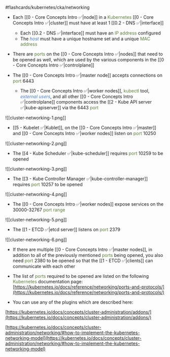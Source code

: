 #flashcards/kubernetes/cka/networking

- Each [[0 - Core Concepts Intro ✅|node]] in a <span style="color:#5c7e3e">Kubernetes</span> [[0 - Core Concepts Intro ✅|cluster]] must have at least 1 [[0.2 - DNS ✅|interface]]
	- Each [[0.2 - DNS ✅|interface]] must have an <span style="color:#5c7e3e">IP address</span> configured
	- The <i><span style="color:#477bbe">host</span></i> must have a unique hostname set and a unique <span style="color:#5c7e3e">MAC address</span>

- There are <span style="color:#5c7e3e">ports</span> on the [[0 - Core Concepts Intro ✅|nodes]] that need to be opened as well, which are used by the various components in the [[0 - Core Concepts Intro ✅|controlplane]]

- The [[0 - Core Concepts Intro ✅|master node]] accepts connections on <span style="color:#5c7e3e">port</span> 6443
	- The [[0 - Core Concepts Intro ✅|worker nodes]], <span style="color:#5c7e3e">kubectl</span> tool, <i><span style="color:#477bbe">external users</span></i>, and all other [[0 - Core Concepts Intro ✅|controlplane]] components access the [[2 - Kube API server ✅|kube-apiserver]] via the 6443 <span style="color:#5c7e3e">port</span>

![[cluster-networking-1.png]]

- [[5 - Kubelet ✅|Kublet]], on the [[0 - Core Concepts Intro ✅|master]] and [[0 - Core Concepts Intro ✅|worker nodes]] listen on <span style="color:#5c7e3e">port</span> 10250

![[cluster-networking-2.png]]

- The [[4 - Kube Scheduler ✅|kube-scheduler]] requires <span style="color:#5c7e3e">port</span> 10259 to be opened

![[cluster-networking-3.png]]

- The [[3 - Kube Controller Manager ✅|kube-controller-manager]] requires <span style="color:#5c7e3e">port</span> 10257 to be opened

![[cluster-networking-4.png]]

- The [[0 - Core Concepts Intro ✅|worker nodes]] expose services on the 30000-32767 <span style="color:#5c7e3e">port range</span>

![[cluster-networking-5.png]]

- The [[1 - ETCD ✅|etcd server]] listens on <span style="color:#5c7e3e">port</span> 2379

![[cluster-networking-6.png]]

- If there are multiple [[0 - Core Concepts Intro ✅|master nodes]], in addition to all of the previously mentioned <span style="color:#5c7e3e">ports</span> being opened, you also need <span style="color:#5c7e3e">port</span> 2380 to be opened so that the [[1 - ETCD ✅|clients]] can communicate with each other

- The list of <span style="color:#5c7e3e">ports</span> required to be opened are listed on the following <span style="color:#5c7e3e">Kubernetes</span> documentation page:
[https://kubernetes.io/docs/reference/networking/ports-and-protocols/](https://kubernetes.io/docs/reference/networking/ports-and-protocols/)

- You can use any of the plugins which are described here:

[https://kubernetes.io/docs/concepts/cluster-administration/addons/](https://kubernetes.io/docs/concepts/cluster-administration/addons/)

[https://kubernetes.io/docs/concepts/cluster-administration/networking/#how-to-implement-the-kubernetes-networking-model](https://kubernetes.io/docs/concepts/cluster-administration/networking/#how-to-implement-the-kubernetes-networking-model)